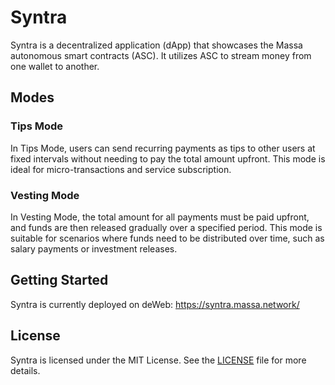 # Syntra

Syntra is a decentralized application (dApp) that showcases the Massa autonomous smart contracts (ASC). It utilizes ASC to stream money from one wallet to another.

## Modes

### Tips Mode

In Tips Mode, users can send recurring payments as tips to other users at fixed intervals without needing to pay the total amount upfront. This mode is ideal for micro-transactions and service subscription.

### Vesting Mode

In Vesting Mode, the total amount for all payments must be paid upfront, and funds are then released gradually over a specified period. This mode is suitable for scenarios where funds need to be distributed over time, such as salary payments or investment releases.

## Getting Started

Syntra is currently deployed on deWeb:
https://syntra.massa.network/

## License

Syntra is licensed under the MIT License. See the [LICENSE](./LICENSE.md) file for more details.
